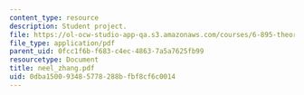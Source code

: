```yaml
---
content_type: resource
description: Student project.
file: https://ol-ocw-studio-app-qa.s3.amazonaws.com/courses/6-895-theory-of-parallel-systems-sma-5509-fall-2003/0dba150093485778288bfbf8cf6c0014_neel_zhang.pdf
file_type: application/pdf
parent_uid: 0fcc1f6b-f683-c4ec-4863-7a5a7625fb99
resourcetype: Document
title: neel_zhang.pdf
uid: 0dba1500-9348-5778-288b-fbf8cf6c0014
---
```

